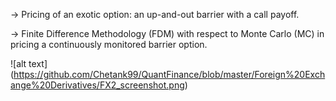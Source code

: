 -> Pricing of an exotic option: an up-and-out barrier with a call payoff.

-> Finite Difference Methodology (FDM) with respect to Monte Carlo (MC) in pricing a continuously monitored barrier option.

![alt text] (https://github.com/Chetank99/QuantFinance/blob/master/Foreign%20Exchange%20Derivatives/FX2_screenshot.png)
